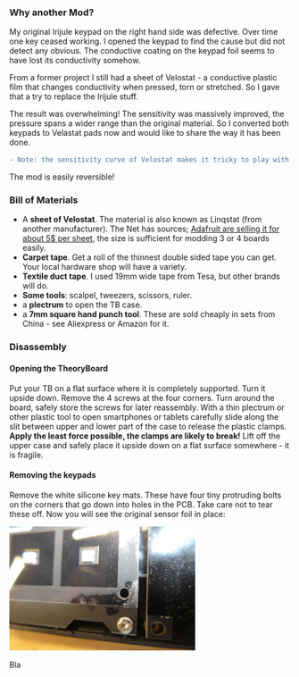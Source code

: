 ### Why another Mod?
My original Irijule keypad on the right hand side was defective.
Over time one key ceased working.
I opened the keypad to find the cause but did not detect any obvious.
The conductive coating on the keypad foil seems to have lost its conductivity somehow.

From a former project I still had a sheet of Velostat - a conductive plastic film that changes conductivity when pressed, torn or stretched.
So I gave that a try to replace the Irijule stuff.

The result was overwhelming!
The sensitivity was massively improved, the pressure spans a wider range than the original material.
So I converted both keypads to Velastat pads now and would like to share the way it has been done.

```diff
- Note: the sensitivity curve of Velostat makes it tricky to play with velocity and aftertouch.  One can adjust to it, but the planned sensitivity  control in FredBoard will make it easier!
```

The mod is easily reversible!

### Bill of Materials
- A **sheet of Velostat**. The material is also known as Linqstat (from another manufacturer). The Net has sources; [Adafruit are selling it for about 5$ per sheet](https://www.adafruit.com/product/1361), the size is sufficient for modding 3 or 4 boards easily.
- **Carpet tape**. Get a roll of the thinnest double sided tape you can get. Your local hardware shop will have a variety.
- **Textile duct tape**. I used 19mm wide tape from Tesa, but other brands will do. 
- **Some tools**: scalpel, tweezers, scissors, ruler.
- a **plectrum** to open the TB case.
- a **7mm square hand punch tool**. These are sold cheaply in sets from China - see Aliexpress or Amazon for it. 

### Disassembly
#### Opening the TheoryBoard
Put your TB on a flat surface where it is completely supported.
Turn it upside down.
Remove the 4 screws at the four corners.
Turn around the board, safely store the screws for later reassembly.
With a thin plectrum or other plastic tool to open smartphones or tablets carefully slide along the slit between upper and lower part of the case to release the plastic clamps.
**Apply the least force possible, the clamps are likely to break!**
Lift off the upper case and safely place it upside down on a flat surface somewhere - it is fragile.

#### Removing the keypads
Remove the white silicone key mats. 
These have four tiny protruding bolts on the corners that go down into holes in the PCB.
Take care not to tear these off.
Now you will see the original sensor foil in place:

<img src=https://github.com/Miq1/FredBoard/blob/master/Velostat-Mod/GluedCorner.jpg width="66%" alt="Original sensors">

Bla